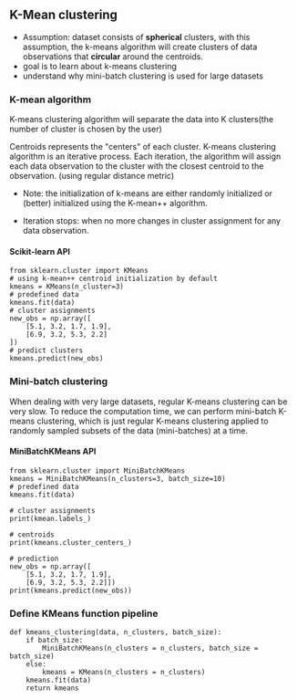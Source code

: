 
## K-Mean clustering
* Assumption: dataset consists of **spherical** clusters, with this assumption, the k-means algorithm will create clusters of data observations that **circular** around the centroids.
* goal is to learn about k-means clustering
* understand why mini-batch clustering is used for large datasets

### K-mean algorithm
K-means clustering algorithm will separate the data into K clusters(the number of cluster is chosen by the user)

Centroids represents the "centers" of each cluster. K-means clustering algorithm is an iterative process. Each iteration, the algorithm will assign each data observation to the cluster with the closest centroid to the observation. (using regular distance metric)

* Note: the initialization of k-means are either randomly initialized or (better) initialized using the K-mean++ algorithm.

* Iteration stops: when no more changes in cluster assignment for any data observation.

#### Scikit-learn API

```
from sklearn.cluster import KMeans
# using k-mean++ centroid initialization by default
kmeans = KMeans(n_cluster=3)
# predefined data
kmeans.fit(data)
# cluster assignments
new_obs = np.array([
    [5.1, 3.2, 1.7, 1.9],
    [6.9, 3.2, 5.3, 2.2]
])
# predict clusters
kmeans.predict(new_obs)
```

### Mini-batch clustering
When dealing with very large datasets, regular K-means clustering can be very slow. To reduce the computation time, we can perform mini-batch K-means clustering, which is just regular K-means clustering applied to randomly sampled subsets of the data (mini-batches) at a time.

#### MiniBatchKMeans API

```
from sklearn.cluster import MiniBatchKMeans
kmeans = MiniBatchKMeans(n_clusters=3, batch_size=10)
# predefined data
kmeans.fit(data)

# cluster assignments
print(kmean.labels_)

# centroids
print(kmeans.cluster_centers_)

# prediction
new_obs = np.array([
    [5.1, 3.2, 1.7, 1.9],
    [6.9, 3.2, 5.3, 2.2]])
print(kmeans.predict(new_obs))
```

### Define KMeans function pipeline

```
def kmeans_clustering(data, n_clusters, batch_size):
    if batch_size:
        MiniBatchKMeans(n_clusters = n_clusters, batch_size = batch_size)
    else:
        kmeans = KMeans(n_clusters = n_clusters)
    kmeans.fit(data)
    return kmeans
```


